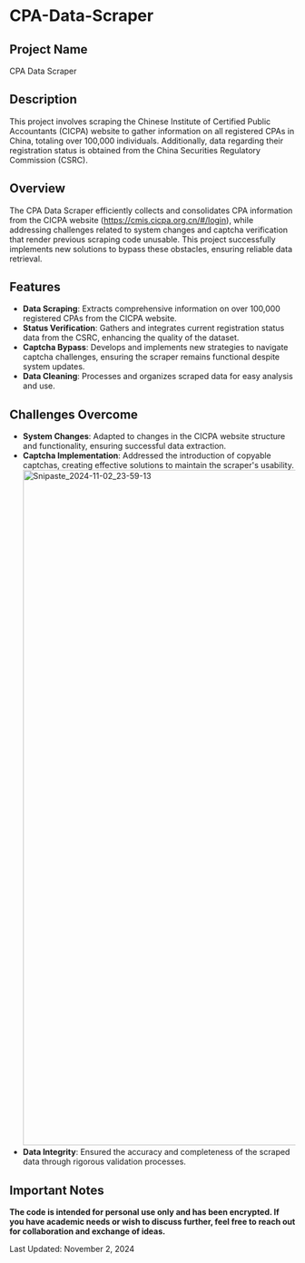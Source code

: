 # CPA-Data-Scraper

## Project Name
CPA Data Scraper

## Description
This project involves scraping the Chinese Institute of Certified Public Accountants (CICPA) website to gather information on all registered CPAs in China, totaling over 100,000 individuals. Additionally, data regarding their registration status is obtained from the China Securities Regulatory Commission (CSRC).

## Overview
The CPA Data Scraper efficiently collects and consolidates CPA information from the CICPA website (https://cmis.cicpa.org.cn/#/login), while addressing challenges related to system changes and captcha verification that render previous scraping code unusable. This project successfully implements new solutions to bypass these obstacles, ensuring reliable data retrieval.

## Features
- **Data Scraping**: Extracts comprehensive information on over 100,000 registered CPAs from the CICPA website.
- **Status Verification**: Gathers and integrates current registration status data from the CSRC, enhancing the quality of the dataset.
- **Captcha Bypass**: Develops and implements new strategies to navigate captcha challenges, ensuring the scraper remains functional despite system updates.
- **Data Cleaning**: Processes and organizes scraped data for easy analysis and use.

## Challenges Overcome
- **System Changes**: Adapted to changes in the CICPA website structure and functionality, ensuring successful data extraction.
- **Captcha Implementation**: Addressed the introduction of copyable captchas, creating effective solutions to maintain the scraper's usability.
  <img width="1191" alt="Snipaste_2024-11-02_23-59-13" src="https://github.com/user-attachments/assets/40223478-7d8a-420b-ab5e-f8096351ae88">
- **Data Integrity**: Ensured the accuracy and completeness of the scraped data through rigorous validation processes.

## Important Notes
**The code is intended for personal use only and has been encrypted. If you have academic needs or wish to discuss further, feel free to reach out for collaboration and exchange of ideas.**

Last Updated: November 2, 2024
